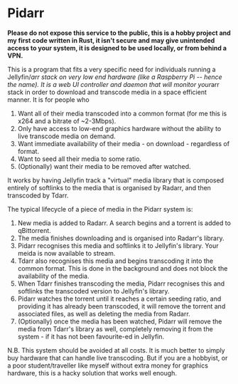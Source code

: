 # Pidarr

**Please do not expose this service to the public, this is a hobby project and my
first code written in Rust, it isn't secure and may give unintended access to
your system, it is designed to be used locally, or from behind a VPN.**

This is a program that fits a very specific need for individuals running a
Jellyfin/*arr stack on very low end hardware (like a Raspberry Pi -- hence the
name). It is a web UI controller and daemon that will monitor your*arr stack in
order to download and transcode media in a space efficient manner. It is for
people who

1. Want all of their media transcoded into a common format (for me this is x264 and a
   bitrate of ~2-3Mbps).
2. Only have access to low-end graphics hardware without the ability to live
   transcode media on demand.
3. Want immediate availability of their media - on download - regardless of
   format.
4. Want to seed all their media to some ratio.
5. (Optionally) want their media to be removed after watched.

It works by having Jellyfin track a "virtual" media library that is composed
entirely of softlinks to the media that is organised by Radarr, and then
transcoded by Tdarr.

The typical lifecycle of a piece of media in the Pidarr system is:

1. New media is added to Radarr. A search begins and a torrent is added to
   qBittorrent.
2. The media finishes downloading and is organised into Radarr's library.
3. Pidarr recognises this media and softlinks it to Jellyfin's library. Your
   meida is now available to stream.
4. Tdarr also recognises this media and begins transcoding it into the
   common format. This is done in the background and does not block the
   availability of the media.
5. When Tdarr finishes transcoding the media, Pidarr recognises this and
   softlinks the transcoded version to Jellyfin's library.
6. Pidarr watches the torrent until it reaches a certain seeding ratio, and
   providing it has already been transcoded, it will remove the torrent and
   associated files, as well as deleting the media from Radarr.
7. (Optionally) once the media has been watched, Pidarr will remove the media
   from Tdarr's library as well, completely removing it from the system - if it
   has not been favourite-ed in Jellyfin.

N.B. This system should be avoided at all costs. It is much better to simply buy
hardware that can handle live transcoding. But if you are a hobbyist, or a poor
student/traveller like myself without extra money for graphics hardware, this is
a hacky solution that works well enough.
